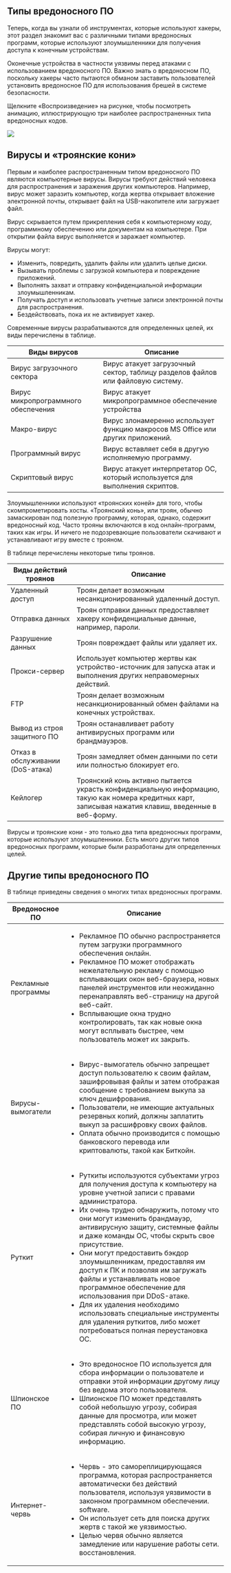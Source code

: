 <!-- 3.4.1 -->
## Типы вредоносного ПО

Теперь, когда вы узнали об инструментах, которые используют хакеры, этот раздел знакомит вас с различными типами вредоносных программ, которые используют злоумышленники для получения доступа к конечным устройствам.

Оконечные устройства в частности уязвимы перед атаками с использованием вредоносного ПО. Важно знать о вредоносном ПО, поскольку хакеры часто пытаются обманом заставить пользователей установить вредоносное ПО для использования брешей в системе безопасности.

Щелкните «Воспроизведение» на рисунке, чтобы посмотреть анимацию, иллюстрирующую три наиболее распространенных типа вредоносных кодов.

![](./assets/3.4.1.gif)

<!-- 3.4.2 -->
## Вирусы и «троянские кони»

Первым и наиболее распространенным типом вредоносного ПО являются компьютерные вирусы. Вирусы требуют действий человека для распространения и заражения других компьютеров. Например, вирус может заразить компьютер, когда жертва открывает вложение электронной почты, открывает файл на USB-накопителе или загружает файл.

Вирус скрывается путем прикрепления себя к компьютерному коду, программному обеспечению или документам на компьютере. При открытии файла вирус выполняется и заражает компьютер.

Вирусы могут:

* Изменить, повредить, удалить файлы или удалить целые диски.
* Вызывать проблемы с загрузкой компьютера и повреждение приложений.
* Выполнять захват и отправку конфиденциальной информации злоумышленникам.
* Получать доступ и использовать учетные записи электронной почты для распространения.
* Бездействовать, пока их не активирует хакер.

Современные вирусы разрабатываются для определенных целей, их виды перечислены в таблице.

| Виды вирусов | Описание |
| --- | --- |
| Вирус загрузочного сектора | Вирус атакует загрузочный сектор, таблицу разделов файлов или файловую систему. |
| Вирус микропрограммного обеспечения | Вирус атакует микропрограммное обеспечение устройства |
| Макро-вирус | Вирус злонамеренно использует функцию макросов MS Office или других приложений. |
| Программный вирус | Вирус вставляет себя в другую исполняемую программу. |
| Скриптовый вирус | Вирус атакует интерпретатор ОС, который используется для выполнения скриптов. |

Злоумышленники используют «троянских коней» для  того, чтобы скомпрометировать хосты. «Троянский конь», или троян, обычно замаскирован под полезную программу, которая, однако, содержит вредоносный код. Часто трояны включаются в код онлайн-программ, таких как игры. И ничего не подозревающие пользователи скачивают и устанавливают игру вместе с трояном.

В таблице перечислены некоторые типы троянов.

| Виды действий троянов | Описание |
| --- | --- |
| Удаленный доступ | Троян делает возможным несанкционированный удаленный доступ. |
| Отправка данных | Троян отправки данных предоставляет хакеру конфиденциальные данные, например, пароли. |
| Разрушение данных | Троян повреждает файлы или удаляет их. |
| Прокси-сервер | Использует компьютер жертвы как устройство-источник для запуска атак и выполнения других неправомерных действий. |
| FTP | Троян делает возможным несанкционированный обмен файлами на конечных устройствах. |
| Вывод из строя защитного ПО | Троян останавливает работу антивирусных программ или брандмауэров. |
| Отказ в обслуживании (DoS-атака) | Троян замедляет обмен данными по сети или полностью блокирует его. |
| Кейлогер | Троянский конь активно пытается украсть конфиденциальную информацию, такую как номера кредитных карт, записывая нажатия клавиш, введенные в веб-форму. |

Вирусы и троянские кони - это только два типа вредоносных программ, которые используют злоумышленники. Есть много других типов вредоносных программ, которые были разработаны для определенных целей.

<!-- 3.4.3 -->
## Другие типы вредоносного ПО

В таблице приведены сведения о многих типах вредоносных программ.

| Вредоносное ПО | Описание |
| --- | --- |
| Рекламные программы | <ul><li>Рекламное ПО обычно распространяется путем загрузки программного обеспечения онлайн.</li><li>Рекламное ПО может отображать нежелательную рекламу с помощью всплывающих окон веб-браузера, новых панелей инструментов или неожиданно перенаправлять веб-страницу на другой веб-сайт.</li><li>Всплывающие окна трудно контролировать, так как новые окна могут всплывать быстрее, чем пользователь может их закрыть.</li></ul> |
| Вирусы-вымогатели | <ul><li>Вирус-вымогатель обычно запрещает доступ пользователю к своим файлам, зашифровывая файлы и затем отображая сообщение с требованием выкупа за ключ дешифрования.</li><li>Пользователи, не имеющие актуальных резервных копий, должны заплатить выкуп за расшифровку своих файлов.</li><li>Оплата обычно производится с помощью банковского перевода или криптовалюты, такой как Биткойн.</li></ul> |
| Руткит | <ul><li>Руткиты используются субъектами угроз для получения доступа к компьютеру на уровне учетной записи с правами администратора.</li><li>Их очень трудно обнаружить, потому что они могут изменить брандмауэр, антивирусную защиту, системные файлы и даже команды ОС, чтобы скрыть свое присутствие.</li><li>Они могут предоставить бэкдор злоумышленникам, предоставляя им доступ к ПК и позволяя им загружать файлы и устанавливать новое программное обеспечение для использования при DDoS-атаке.</li><li>Для их удаления необходимо использовать специальные инструменты для удаления руткитов, либо может потребоваться полная переустановка ОС.</li></ul> |
| Шпионское ПО | <ul><li>Это вредоносное ПО используется для сбора информации о пользователе и отправки этой информации другому лицу без ведома этого пользователя.</li><li>Шпионское ПО может представлять собой небольшую угрозу, собирая данные для просмотра, или может представлять собой высокую угрозу, собирая личную и финансовую информацию.</li></ul> |
| Интернет-червь | <ul><li>Червь - это самореплицирующаяся программа, которая распространяется автоматически без действий пользователя, используя уязвимости в законном программном обеспечении. software.</li><li>Он использует сеть для поиска других жертв с такой же уязвимостью.</li><li>Целью червя обычно является замедление или нарушение работы сети. восстановления.</li></ul> |

<!-- 3.4.4 -->
<!-- quiz -->

